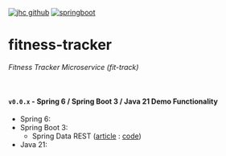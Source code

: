 [![jhc github](https://img.shields.io/badge/GitHub-jrsmth-181717.svg?style=flat&logo=github)](https://github.com/jrsmth)
[![springboot](https://img.shields.io/badge/SpringBoot-6DB33F?style=flat-square&logo=Spring&logoColor=white)](https://start.spring.io)
<!-- Workflow Badge - Team City and/or GitHub Actions -->
# fitness-tracker
*Fitness Tracker Microservice (fit-track)*

<br>

#### `v0.0.x` - Spring 6 / Spring Boot 3 / Java 21 Demo Functionality
* Spring 6:
* Spring Boot 3:
  * Spring Data REST ([article](https://medium.com/@mertkagan/spring-data-rest-say-goodbye-to-controller-and-service-1acb6c7437f1) : [code](src/main/java/com/jrsmth/cardinal/fittrack/week/model/WeekRepository.java))
* Java 21:
